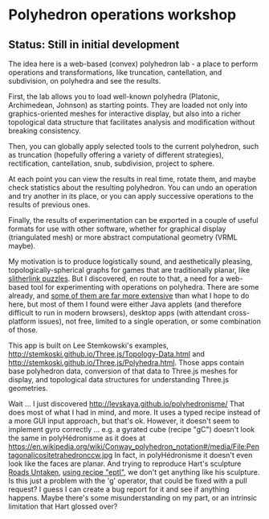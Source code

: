 # Polyhedron operations workshop

## Status: Still in initial development

The idea here is a web-based (convex) polyhedron lab - a place to perform operations and transformations,
like truncation, cantellation, and subdivision, on polyhedra and see the results.

First, the lab allows you to load well-known polyhedra (Platonic, Archimedean, Johnson) as starting points.
They are loaded not only into graphics-oriented meshes for interactive display, but also into a richer
topological data structure that facilitates analysis and modification without breaking consistency.

Then, you can globally apply selected tools to the current polyhedron, such as truncation (hopefully
offering a variety of different strategies), rectification, cantellation, snub, subdivision, project
to sphere.

At each point you can view the results in real time, rotate them, and maybe check statistics about
the resulting polyhedron. You can undo an operation and try another in its place, or you can
apply successive operations to the results of previous ones.

Finally, the results of experimentation can be exported in a couple of useful formats for use with other
software, whether for graphical display (triangulated mesh) or more abstract computational geometry
(VRML maybe).

My motivation is to produce logistically sound, and aesthetically pleasing, topologically-spherical graphs 
for games that are traditionally planar, like [slitherlink puzzles](http://krazydad.com/slitherlink/variety.php).
But I discovered, en route to that, a need for a web-based tool for experimenting with operations on
polyhedra. There are some already, and [some of them are far more extensive](https://en.wikipedia.org/wiki/TopMod)
than what I hope to do here,
but most of them I found were either Java applets (and therefore difficult to run in modern browsers), desktop apps
(with attendant cross-platform issues), not free, limited to a single operation, or some combination of those.

This app is built on Lee Stemkowski's examples, http://stemkoski.github.io/Three.js/Topology-Data.html and
http://stemkoski.github.io/Three.js/Polyhedra.html. Those apps contain base polyhedron data, conversion of that data
to Three.js meshes for display, and topological data structures for understanding Three.js geometries.

Wait ... I just discovered http://levskaya.github.io/polyhedronisme/
That does most of what I had in mind, and more.
It uses a typed recipe instead of a more GUI input approach, but that's ok.
However, it doesn't seem to implement gyro correctly ... e.g. a gyrated cube (recipe "gC") doesn't look the same in polyHédronisme as it does at https://en.wikipedia.org/wiki/Conway_polyhedron_notation#/media/File:Pentagonalicositetrahedronccw.jpg
In fact, in polyHédronisme it doesn't even look like the faces are planar.
And trying to reproduce Hart's sculpture [Roads Untaken](http://www.georgehart.com/sculpture/roads-untaken.html), [using recipe "eptI"](http://fennetic.tumblr.com/post/72960263404/roads-untaken-by-george-hart-the-shape-is-an),
we don't get anything like his sculpture.
Is this just a problem with the 'g' operator, that could be fixed with a pull request? I guess I can create a bug report for it and see if anything happens. Maybe there's some misunderstanding on my part, or an intrinsic limitation that Hart glossed over?
